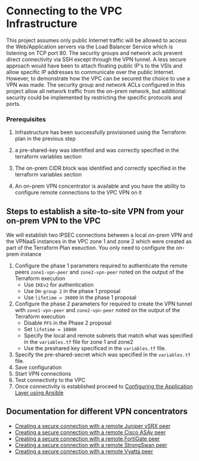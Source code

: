 # Connecting to the VPC Infrastructure
This project assumes only public Internet traffic will be allowed to access the Web/Application servers via the Load Balancer Service
which is listening on TCP port 80.  The security groups and network acls prevent direct connectivity via SSH except through the VPN tunnel.
A less secure approach would have been to attach floating public IP's to the VSIs and allow specific IP addresses to communicate over the public
Internet.   However, to demonstrate how the VPC can be secured the choice to use a VPN was made.  The security group and network ACLs configured in
this project allow all network traffic from the on-prem network, but additional security could be implemented by restricting the specific protocols
and ports.

### Prerequisites

1. Infrastructure has been successfully provisioned using the Terraform plan in the previous step

2. a pre-shared-key was identified and was correctly specified in the terraform variables section

3. The on-prem CIDR block was identified and correctly specified in the terraform variables section

4. An on-prem VPN concentrator is available and you have the ability to configure remote connections to the VPC VPN on it

## Steps to establish a site-to-site VPN from your on-prem VPN to the VPC

We will establish two IPSEC connections between a local on-prem VPN and the VPNaaS instances in the VPC zone 1 and zone 2
which were created as part of the Terraform Plan exeuction.   You only need to configure the on-prem instance

1. Configure the phase 1 parameters required to authenticate the remote peers `zone1-vpn-peer` and `zone2-vpn-peer` noted on the output of the Terraform execution
    - Use `IKEv2` for authentication
    - Use `DH-group 2` in the phase 1 proposal
    - Use `lifetime = 36000` in the phase 1 proposal
2. Configure the phase 2 parameters for required to create the VPN tunnel with `zone1-vpn-peer` and `zone2-vpn-peer` noted on the output of the Terraform execution
    - Disable `PFS` in the Phase 2 proposal
    - Set `lifetime = 10800`
    - Specify the local and remote subnets that match what was specified in the `variables.tf` file for zone 1 and zone2
    - Use the preshared key specificed in the `variables.tf` file. 
3. Specify the pre-shared-secret which was specified in the `variables.tf` file.
4. Save configuration
5. Start VPN connections
6. Test connectivity to the VPC
6. Once connectivity is established proceed to [Configuring the Application Layer using Ansible](ansible.md)


## Documentation for different VPN concentrators
- [Creating a secure connection with a remote Juniper vSRX peer](https://cloud.ibm.com/docs/vpc-on-classic-network?topic=vpc-on-classic-network-creating-a-secure-connection-with-a-remote-juniper-vsrx-peer)
- [Creating a secure connection with a remote Cisco ASAv peer](https://cloud.ibm.com/docs/vpc-on-classic-network?topic=vpc-on-classic-network-creating-a-secure-connection-with-a-remote-cisco-asav-peer)
- [Creating a secure connection with a remote FortiGate peer](https://cloud.ibm.com/docs/vpc-on-classic-network?topic=vpc-on-classic-network-creating-a-secure-connection-with-a-remote-fortigate-peer)
- [Creating a secure connection with a remote StrongSwan peer](https://cloud.ibm.com/docs/vpc-on-classic-network?topic=vpc-on-classic-network-creating-a-secure-connection-with-a-remote-strongswan-peer)
- [Creating a secure connection with a remote Vyatta peer](https://cloud.ibm.com/docs/vpc-on-classic-network?topic=vpc-on-classic-network-creating-a-secure-connection-with-a-remote-vyatta-peer)